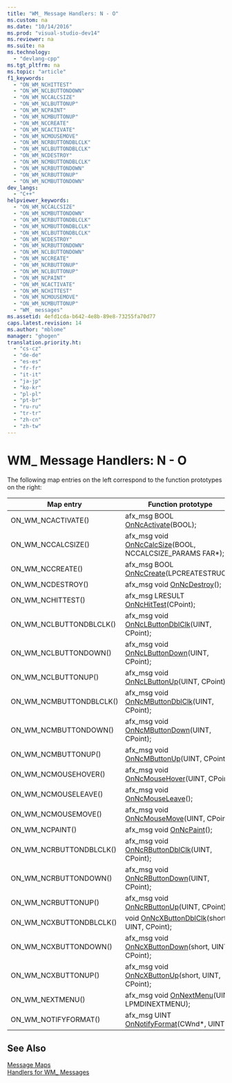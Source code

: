```yaml
---
title: "WM_ Message Handlers: N - O"
ms.custom: na
ms.date: "10/14/2016"
ms.prod: "visual-studio-dev14"
ms.reviewer: na
ms.suite: na
ms.technology: 
  - "devlang-cpp"
ms.tgt_pltfrm: na
ms.topic: "article"
f1_keywords: 
  - "ON_WM_NCHITTEST"
  - "ON_WM_NCLBUTTONDOWN"
  - "ON_WM_NCCALCSIZE"
  - "ON_WM_NCLBUTTONUP"
  - "ON_WM_NCPAINT"
  - "ON_WM_NCMBUTTONUP"
  - "ON_WM_NCCREATE"
  - "ON_WM_NCACTIVATE"
  - "ON_WM_NCMOUSEMOVE"
  - "ON_WM_NCRBUTTONDBLCLK"
  - "ON_WM_NCLBUTTONDBLCLK"
  - "ON_WM_NCDESTROY"
  - "ON_WM_NCMBUTTONDBLCLK"
  - "ON_WM_NCRBUTTONDOWN"
  - "ON_WM_NCRBUTTONUP"
  - "ON_WM_NCMBUTTONDOWN"
dev_langs: 
  - "C++"
helpviewer_keywords: 
  - "ON_WM_NCCALCSIZE"
  - "ON_WM_NCMBUTTONDOWN"
  - "ON_WM_NCRBUTTONDBLCLK"
  - "ON_WM_NCMBUTTONDBLCLK"
  - "ON_WM_NCLBUTTONDBLCLK"
  - "ON_WM_NCDESTROY"
  - "ON_WM_NCRBUTTONDOWN"
  - "ON_WM_NCLBUTTONDOWN"
  - "ON_WM_NCCREATE"
  - "ON_WM_NCRBUTTONUP"
  - "ON_WM_NCLBUTTONUP"
  - "ON_WM_NCPAINT"
  - "ON_WM_NCACTIVATE"
  - "ON_WM_NCHITTEST"
  - "ON_WM_NCMOUSEMOVE"
  - "ON_WM_NCMBUTTONUP"
  - "WM_ messages"
ms.assetid: 4efd1cda-b642-4e8b-89e8-73255fa70d77
caps.latest.revision: 14
ms.author: "mblome"
manager: "ghogen"
translation.priority.ht: 
  - "cs-cz"
  - "de-de"
  - "es-es"
  - "fr-fr"
  - "it-it"
  - "ja-jp"
  - "ko-kr"
  - "pl-pl"
  - "pt-br"
  - "ru-ru"
  - "tr-tr"
  - "zh-cn"
  - "zh-tw"
---
```

# WM_ Message Handlers: N - O
The following map entries on the left correspond to the function prototypes on the right:  
  
|Map entry|Function prototype|  
|---------------|------------------------|  
|ON_WM_NCACTIVATE()|afx_msg BOOL [OnNcActivate](../Topic/CWnd::OnNcActivate.md)(BOOL);|  
|ON_WM_NCCALCSIZE()|afx_msg void [OnNcCalcSize](../Topic/CWnd::OnNcCalcSize.md)(BOOL, NCCALCSIZE_PARAMS FAR*);|  
|ON_WM_NCCREATE()|afx_msg BOOL [OnNcCreate](../Topic/CWnd::OnNcCreate.md)(LPCREATESTRUCT);|  
|ON_WM_NCDESTROY()|afx_msg void [OnNcDestroy](../Topic/CWnd::OnNcDestroy.md)();|  
|ON_WM_NCHITTEST()|afx_msg LRESULT [OnNcHitTest](../Topic/CWnd::OnNcHitTest.md)(CPoint);|  
|ON_WM_NCLBUTTONDBLCLK()|afx_msg void [OnNcLButtonDblClk](../Topic/CWnd::OnNcLButtonDblClk.md)(UINT, CPoint);|  
|ON_WM_NCLBUTTONDOWN()|afx_msg void [OnNcLButtonDown](../Topic/CWnd::OnNcLButtonDown.md)(UINT, CPoint);|  
|ON_WM_NCLBUTTONUP()|afx_msg void [OnNcLButtonUp](../Topic/CWnd::OnNcLButtonUp.md)(UINT, CPoint);|  
|ON_WM_NCMBUTTONDBLCLK()|afx_msg void [OnNcMButtonDblClk](../Topic/CWnd::OnNcMButtonDblClk.md)(UINT, CPoint);|  
|ON_WM_NCMBUTTONDOWN()|afx_msg void [OnNcMButtonDown](../Topic/CWnd::OnNcMButtonDown.md)(UINT, CPoint);|  
|ON_WM_NCMBUTTONUP()|afx_msg void [OnNcMButtonUp](../Topic/CWnd::OnNcMButtonUp.md)(UINT, CPoint);|  
|ON_WM_NCMOUSEHOVER()|afx_msg void [OnNcMouseHover](../Topic/CWnd::OnNcMouseHover.md)(UINT, CPoint);|  
|ON_WM_NCMOUSELEAVE()|afx_msg void [OnNcMouseLeave](../Topic/CWnd::OnNcMouseLeave.md)();|  
|ON_WM_NCMOUSEMOVE()|afx_msg void [OnNcMouseMove](../Topic/CWnd::OnNcMouseMove.md)(UINT, CPoint);|  
|ON_WM_NCPAINT()|afx_msg void [OnNcPaint](../Topic/CWnd::OnNcPaint.md)();|  
|ON_WM_NCRBUTTONDBLCLK()|afx_msg void [OnNcRButtonDblClk](../Topic/CWnd::OnNcRButtonDblClk.md)(UINT, CPoint);|  
|ON_WM_NCRBUTTONDOWN()|afx_msg void [OnNcRButtonDown](../Topic/CWnd::OnNcRButtonDown.md)(UINT, CPoint);|  
|ON_WM_NCRBUTTONUP()|afx_msg void [OnNcRButtonUp](../Topic/CWnd::OnNcRButtonUp.md)(UINT, CPoint);|  
|ON_WM_NCXBUTTONDBLCLK()|void [OnNcXButtonDblClk](../Topic/CWnd::OnNcXButtonDblClk.md)(short, UINT, CPoint);|  
|ON_WM_NCXBUTTONDOWN()|afx_msg void [OnNcXButtonDown](../Topic/CWnd::OnNcXButtonDown.md)(short, UINT, CPoint);|  
|ON_WM_NCXBUTTONUP()|afx_msg void [OnNcXButtonUp](../Topic/CWnd::OnNcXButtonUp.md)(short, UINT, CPoint);|  
|ON_WM_NEXTMENU()|afx_msg void [OnNextMenu](../Topic/CWnd::OnNextMenu.md)(UINT, LPMDINEXTMENU);|  
|ON_WM_NOTIFYFORMAT()|afx_msg UINT [OnNotifyFormat](../Topic/CWnd::OnNotifyFormat.md)(CWnd*, UINT);|  
  
## See Also  
 [Message Maps](../mfcref/message-maps--mfc-.md)   
 [Handlers for WM_ Messages](../mfcref/handlers-for-wm_-messages.md)